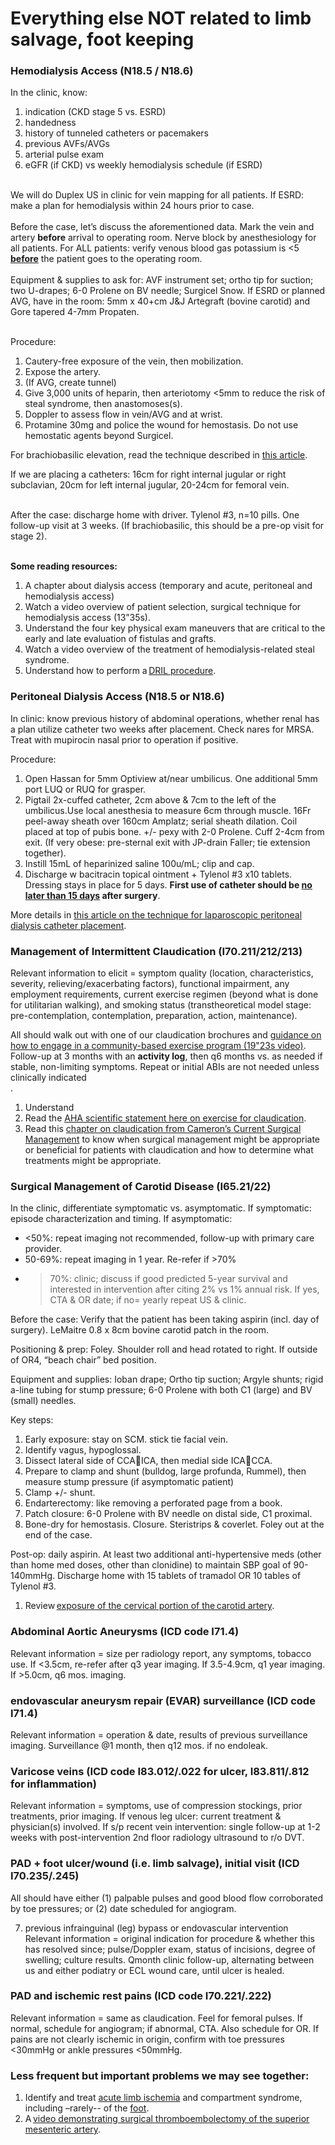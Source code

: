 <head>
<!-- Global site tag (gtag.js) - Google Analytics -->
<script async src="https://www.googletagmanager.com/gtag/js?id=G-YPLVGC5FDP"></script>
<script>
  window.dataLayer = window.dataLayer || [];
  function gtag(){dataLayer.push(arguments);}
  gtag('js', new Date());

  gtag('config', 'G-YPLVGC5FDP');
</script>
</head>

# Everything else NOT related to limb salvage, foot keeping

### Hemodialysis Access (N18.5 / N18.6)

In the clinic, know:<br>
1. indication (CKD stage 5 vs. ESRD)<br>
2. handedness<br>
3. history of tunneled catheters or pacemakers<br>
4. previous AVFs/AVGs<br>
5. arterial pulse exam<br>
6. eGFR (if CKD) vs weekly hemodialysis schedule (if ESRD)<br>
<br>
We will do Duplex US in clinic for vein mapping for all patients. If ESRD: make a plan for hemodialysis within 24 hours prior to case.<br>
<br>
Before the case, let’s discuss the aforementioned data. Mark the vein and artery <b>before</b> arrival to operating room. Nerve block by anesthesiology for all patients. For ALL patients: verify venous blood gas potassium is <5 <b><u>before</u></b> the patient goes to the operating room.<br>
<br>
Equipment & supplies to ask for: AVF instrument set; ortho tip for suction; two U-drapes; 6-0 Prolene on BV needle; Surgicel Snow. If ESRD or planned AVG, have in the room: 5mm x 40+cm J&J Artegraft (bovine carotid) and Gore tapered 4-7mm Propaten.<br>
<br>
  
Procedure:<br>
1. Cautery-free exposure of the vein, then mobilization.<br>
2. Expose the artery.<br>
3. (If AVG, create tunnel)<br>
4. Give 3,000 units of heparin, then arteriotomy <5mm to reduce the risk of steal syndrome, then anastomoses(s).<br>
5. Doppler to assess flow in vein/AVG and at wrist. <br>
6. Protamine 30mg and police the wound for hemostasis. Do not use hemostatic agents beyond Surgicel. <br>

For brachiobasilic elevation, read the technique described in [this article](https://pubmed.ncbi.nlm.nih.gov/28041805/).<br>

If we are placing a catheters: 16cm for right internal jugular or right subclavian, 20cm for left internal jugular, 20-24cm for femoral vein.<br>
<br>
  
After the case: discharge home with driver. Tylenol #3, n=10 pills. One  follow-up visit at 3 weeks. (If brachiobasilic, this should be a pre-op visit for stage 2).<br>
<br>
  
<b>Some reading resources:</b><br>
1. A chapter about dialysis access (temporary and acute, peritoneal and hemodialysis access)<br>
2. Watch a video overview of patient selection, surgical technique for hemodialysis access (13”35s).<br>
3. Understand the four key physical exam maneuvers that are critical to the early and late evaluation of fistulas and grafts.<br>
4. Watch a video overview of the treatment of hemodialysis-related steal syndrome.<br>
5. Understand how to perform a [DRIL procedure](https://bcmedu-my.sharepoint.com/:b:/g/personal/nbarshes_bcm_edu/EUag8Mc1sxZKpjo1IFWshCYB4ZXTezB49sy4l62PpEqHVQ?e=vqtDfu). <br>
<p>
  
### Peritoneal Dialysis Access (N18.5 or N18.6)  

In clinic: know previous history of abdominal operations, whether renal has a plan utilize catheter two weeks after placement. Check nares for MRSA. Treat with mupirocin nasal prior to operation if positive.<br>

Procedure:<br>
1. Open Hassan for 5mm Optiview at/near umbilicus. One additional 5mm port LUQ or RUQ for grasper. <br>
2. Pigtail 2x-cuffed catheter, 2cm above & 7cm to the left of the umbilicus.Use local anesthesia to measure 6cm through muscle. 16Fr peel-away sheath over 160cm Amplatz; serial sheath dilation. Coil placed at top of pubis bone. +/- pexy with 2-0 Prolene. Cuff 2-4cm from exit. (If very obese: pre-sternal exit  with JP-drain Faller; tie extension together).<br>
3. Instill 15mL of heparinized saline 100u/mL; clip and cap.<br>
4. Discharge w bacitracin topical ointment + Tylenol #3 x10 tablets. Dressing stays in place for 5 days. <b>First use of catheter should be <u>no later than 15 days</u> after surgery</b>.<br> 

More details in [this article on the technique for laparoscopic peritoneal dialysis catheter placement](https://bcmedu-my.sharepoint.com/:b:/g/personal/nbarshes_bcm_edu/ETwhnmV28RFEuqUwQKjax7QB0Lm8g5EHdWmix8NV69q_kw?e=CX0EGf). <br>
<p>
 


### Management of Intermittent Claudication (I70.211/212/213) 

Relevant information to elicit = symptom quality (location, characteristics, severity, relieving/exacerbating factors), functional impairment, any employment requirements, current exercise regimen (beyond what is done for utilitarian walking), and smoking status (transtheoretical model stage: pre-contemplation, contemplation, preparation, action, maintenance). 

All should walk out with one of our claudication brochures and [guidance on how to engage in a community-based exercise program (19"23s video)](https://youtu.be/uWyBtbZ_dko). Follow-up at 3 months with an <b>activity log</b>, then q6 months vs. as needed if stable, non-limiting symptoms. Repeat or initial ABIs are not needed unless clinically indicated<br>.


1. Understand <br>
2. Read the [AHA scientific statement here on exercise for claudication](https://pubmed.ncbi.nlm.nih.gov/30586765/). <br>
3. Read this [chapter on claudication from Cameron’s Current Surgical Management](https://bcmedu-my.sharepoint.com/:b:/g/personal/nbarshes_bcm_edu/EXhfQyt-WXtFvZ_SVxAq5YQBGQqtT0kPmt-8-W0BoHZYTw?e=nv1OfX) to know when surgical management might be appropriate or beneficial for patients with claudication and how to determine what treatments might be appropriate. <br>
<p>
<p>

### Surgical Management of Carotid Disease (I65.21/22) 

In the clinic, differentiate symptomatic vs. asymptomatic. If symptomatic: episode characterization and timing. If asymptomatic:<br>
- <50%: repeat imaging not recommended, follow-up with primary care provider.
- 50-69%: repeat imaging in 1 year. Re-refer if >70%
- >70%: clinic; discuss if good predicted 5-year survival and interested in intervention after citing 2% vs 1% annual risk. If yes, CTA & OR date; if no= yearly repeat US & clinic. <br>

Before the case: Verify that the patient has been taking aspirin (incl. day of surgery). LeMaitre 0.8 x 8cm bovine carotid patch in the room.<br>

Positioning & prep: Foley. Shoulder roll and head rotated to right. If outside of OR4, “beach chair” bed position.<br>

Equipment and supplies: Ioban drape; Ortho tip suction; Argyle shunts; rigid a-line tubing for stump pressure; 6-0 Prolene with both C1 (large) and BV (small) needles.<br>

Key steps:
1.	Early exposure: stay on SCM. stick tie facial vein.
2.	Identify vagus, hypoglossal.
3.	Dissect lateral side of CCAICA, then medial side ICACCA.
4.	Prepare to clamp and shunt (bulldog, large profunda, Rummel), then measure stump pressure (if asymptomatic patient)
5.	Clamp +/- shunt.
6.	Endarterectomy: like removing a perforated page from a book.
7.	Patch closure: 6-0 Prolene with BV needle on distal side, C1 proximal.
8.	Bone-dry for hemostasis. Closure. Steristrips & coverlet. 
Foley out at the end of the case.

Post-op: daily aspirin. At least two additional anti-hypertensive meds (other than home med doses, other than clonidine) to maintain SBP goal of 90-140mmHg. Discharge home with 15 tablets of tramadol OR 10 tables of Tylenol #3.


1. Review [exposure of the cervical portion of the carotid artery](https://bcmedu-my.sharepoint.com/:b:/g/personal/nbarshes_bcm_edu/EeWcuVUzTsRMmcNF5rWGTzwBSKJkgsp0NcYdMvPMkW27cw?e=i8eqmT).  <br>
<p>
<p>
 
### Abdominal Aortic Aneurysms (ICD code I71.4)

Relevant information = size per radiology report, any symptoms, tobacco use. 
If <3.5cm, re-refer after q3 year imaging. If 3.5-4.9cm, q1 year imaging. If >5.0cm, q6 mos. imaging. 

### endovascular aneurysm repair (EVAR) surveillance (ICD code I71.4)

Relevant information = operation & date, results of previous surveillance imaging. Surveillance @1 month, then q12 mos. if no endoleak.

### Varicose veins (ICD code I83.012/.022 for ulcer, I83.811/.812 for inflammation)

Relevant information = symptoms, use of compression stockings, prior treatments, prior imaging. If venous leg ulcer: current treatment & physician(s) involved. If s/p recent vein intervention: single follow-up at 1-2 weeks with post-intervention 2nd floor radiology ultrasound to r/o DVT.


### PAD + foot ulcer/wound (i.e. limb salvage), initial visit (ICD I70.235/.245)

All should have either (1) palpable pulses and good blood flow corroborated by toe pressures; or (2) date scheduled for angiogram. 

7. previous infrainguinal (leg) bypass or endovascular intervention
Relevant information = original indication for procedure & whether this has resolved since; pulse/Doppler exam, status of incisions, degree of swelling; culture results. Qmonth clinic follow-up, alternating between us and either podiatry or ECL wound care, until ulcer is healed. 

### PAD and ischemic rest pains (ICD code I70.221/.222)

Relevant information = same as claudication. Feel for femoral pulses. If normal, schedule for angiogram; if abnormal, CTA. Also schedule for OR. If pains are not clearly ischemic in origin, confirm with toe pressures <30mmHg or ankle pressures <50mmHg.

 
### Less frequent but important problems we may see together: 

1. Identify and treat [acute limb ischemia](https://pubmed.ncbi.nlm.nih.gov/22670905/) and compartment syndrome, including –rarely-- of the [foot](https://pubmed.ncbi.nlm.nih.gov/25752690/).  <br>
2. A [video demonstrating surgical thromboembolectomy of the superior mesenteric artery](https://bcmedu-my.sharepoint.com/:u:/g/personal/nbarshes_bcm_edu/Eco0LEpNz1tOme7reCN47XABQaw1Cd3n2gNHqDdKwdixrQ?e=dbQ1y9). <br>
